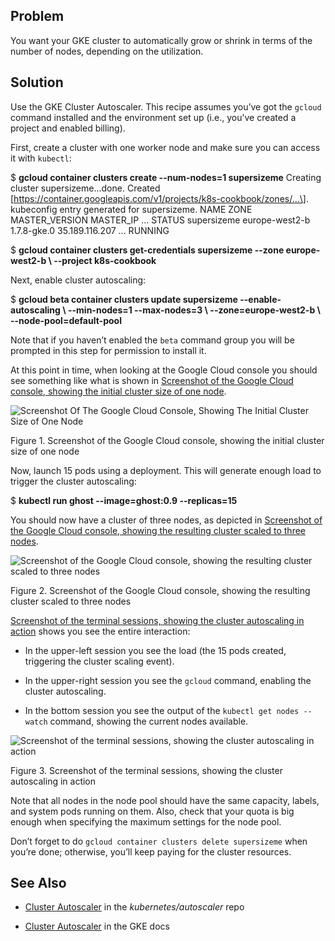 ## Problem

You want your GKE cluster to automatically grow or shrink in terms of the number of nodes, depending on the utilization.

## Solution

Use the GKE Cluster Autoscaler. This recipe assumes you’ve got the `gcloud` command installed and the environment set up (i.e., you’ve created a project and enabled billing).

First, create a cluster with one worker node and make sure you can access it with `kubectl`:

$ **gcloud container clusters create --num-nodes=1 supersizeme**
Creating cluster supersizeme...done.
Created \[https://container.googleapis.com/v1/projects/k8s-cookbook/zones/...\].
kubeconfig entry generated for supersizeme.
NAME         ZONE            MASTER\_VERSION  MASTER\_IP       ...  STATUS
supersizeme  europe-west2-b  1.7.8-gke.0     35.189.116.207  ...  RUNNING

$ **gcloud container clusters get-credentials supersizeme --zone europe-west2-b \\
                                                        --project k8s-cookbook**

Next, enable cluster autoscaling:

$ **gcloud beta container clusters update supersizeme --enable-autoscaling \\
                                                    --min-nodes=1 --max-nodes=3 \\
                                                    --zone=europe-west2-b \\
                                                    --node-pool=default-pool**

Note that if you haven’t enabled the `beta` command group you will be prompted in this step for permission to install it.

At this point in time, when looking at the Google Cloud console you should see something like what is shown in [Screenshot of the Google Cloud console, showing the initial cluster size of one node](#gke-cluster-autoscale-1-node).

![Screenshot Of The Google Cloud Console, Showing The Initial Cluster Size of One Node](images/k8sc_0901.png)

Figure 1. Screenshot of the Google Cloud console, showing the initial cluster size of one node

Now, launch 15 pods using a deployment. This will generate enough load to trigger the cluster autoscaling:

$ **kubectl run ghost --image=ghost:0.9 --replicas=15**

You should now have a cluster of three nodes, as depicted in [Screenshot of the Google Cloud console, showing the resulting cluster scaled to three nodes](#gke-cluster-autoscale-3-nodes).

![Screenshot of the Google Cloud console, showing the resulting cluster scaled to three nodes](images/k8sc_0902.png)

Figure 2. Screenshot of the Google Cloud console, showing the resulting cluster scaled to three nodes

[Screenshot of the terminal sessions, showing the cluster autoscaling in action](#gke-cluster-autoscale-terminal) shows you see the entire interaction:

*   In the upper-left session you see the load (the 15 pods created, triggering the cluster scaling event).
    
*   In the upper-right session you see the `gcloud` command, enabling the cluster autoscaling.
    
*   In the bottom session you see the output of the `kubectl get nodes --watch` command, showing the current nodes available.
    

![Screenshot of the terminal sessions, showing the cluster autoscaling in action](images/k8sc_0903.png)

Figure 3. Screenshot of the terminal sessions, showing the cluster autoscaling in action

Note that all nodes in the node pool should have the same capacity, labels, and system pods running on them. Also, check that your quota is big enough when specifying the maximum settings for the node pool.

Don’t forget to do `gcloud container clusters delete supersizeme` when you’re done; otherwise, you’ll keep paying for the cluster resources.

## See Also

*   [Cluster Autoscaler](https://github.com/kubernetes/autoscaler/tree/master/cluster-autoscaler) in the _kubernetes/autoscaler_ repo
    
*   [Cluster Autoscaler](https://cloud.google.com/container-engine/docs/cluster-autoscaler) in the GKE docs